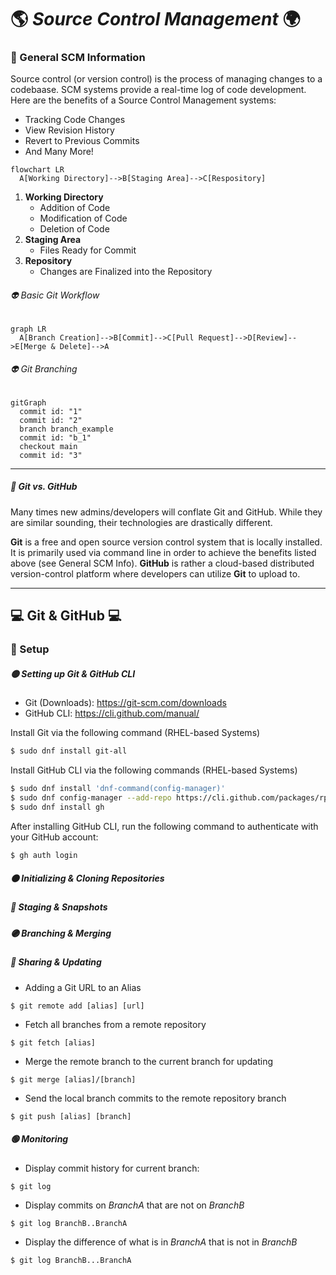 # :earth_americas: _Source Control Management_ :earth_africa:

<!--General SCM-->
### :banana: General SCM Information
Source control (or version control) is the process of managing changes to a codebaase. SCM systems provide a real-time log of code development. Here are the benefits of a Source Control Management systems:
- Tracking Code Changes
- View Revision History
- Revert to Previous Commits
- And Many More!

```mermaid
flowchart LR
  A[Working Directory]-->B[Staging Area]-->C[Respository]
```

1. **Working Directory**
    - Addition of Code
    - Modification of Code
    - Deletion of Code
2. **Staging Area**
    - Files Ready for Commit
3. **Repository**
    - Changes are Finalized into the Repository

###### :alien: Basic Git Workflow
```mermaid
graph LR
  A[Branch Creation]-->B[Commit]-->C[Pull Request]-->D[Review]-->E[Merge & Delete]-->A
```
###### :alien: Git Branching
```mermaid
gitGraph
  commit id: "1"
  commit id: "2"
  branch branch_example
  commit id: "b_1"
  checkout main
  commit id: "3"
```

___
<!--Git vs GitHub-->
##### :orange: Git vs. GitHub
Many times new admins/developers will conflate Git and GitHub. While they are similar sounding, their technologies are drastically different.

**Git** is a free and open source version control system that is locally installed. It is primarily used via command line in order to achieve the benefits listed above (see General SCM Info). **GitHub** is rather a cloud-based distributed version-control platform where developers can utilize **Git** to upload to.

___
<!--Cheat Sheet-->
## :computer: Git & GitHub :computer:
### :notebook: Setup
##### :yellow_circle: Setting up Git & GitHub CLI
 - Git (Downloads): https://git-scm.com/downloads
 - GitHub CLI: https://cli.github.com/manual/

Install Git via the following command (RHEL-based Systems)
```bash
$ sudo dnf install git-all
```

Install GitHub CLI via the following commands (RHEL-based Systems)
```bash
$ sudo dnf install 'dnf-command(config-manager)'
$ sudo dnf config-manager --add-repo https://cli.github.com/packages/rpm/gh-cli.repo
$ sudo dnf install gh
```


After installing GitHub CLI, run the following command to authenticate with your GitHub account:
```bash
$ gh auth login
```

##### :orange_circle: Initializing & Cloning Repositories







##### :red_circle: Staging & Snapshots

##### :purple_circle: Branching & Merging

##### :large_blue_circle: Sharing & Updating
- Adding a Git URL to an Alias
```
$ git remote add [alias] [url]
```
- Fetch all branches from a remote repository
```
$ git fetch [alias]
```
- Merge the remote branch to the current branch for updating
```
$ git merge [alias]/[branch]
```
- Send the local branch commits to the remote repository branch
```
$ git push [alias] [branch]
```

##### :green_circle: Monitoring
- Display commit history for current branch:
```
$ git log
```
- Display commits on _BranchA_ that are not on _BranchB_
```
$ git log BranchB..BranchA
```
- Display the difference of what is in _BranchA_ that is not in _BranchB_
```
$ git log BranchB...BranchA
```
